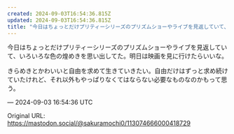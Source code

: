 ```yaml
---
created: 2024-09-03T16:54:36.815Z
updated: 2024-09-03T16:54:36.815Z
title: "今日はちょっとだけプリティーシリーズのプリズムショーやライブを見返していて、いろ[...]"
---
```


<p>今日はちょっとだけプリティーシリーズのプリズムショーやライブを見返していて、いろいろな色の煌めきを思い出してた。明日は映画を見に行けたらいいな。</p><p>きらめきとかわいいと自由を求めて生きていきたい。自由だけはずっと求め続けていたけれど、それ以外もやっぱりなくてはならない必要なものなのかもって思う。</p>

&mdash; 2024-09-03 16:54:36 UTC

Original URL: https://mastodon.social/@sakuramochi0/113074666000418729
